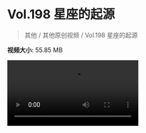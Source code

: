 # Vol.198 星座的起源

> 其他 / 其他原创视频 / Vol.198 星座的起源

**视频大小**: 55.85 MB

<div class="video"><video src="https://file.hsyhx.top/archive/混乱博物馆/Vol/198.mp4" controls preload>🤔 您的浏览器不支持 video 标签</video></div>